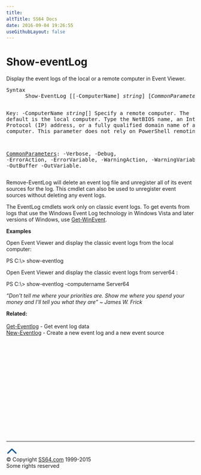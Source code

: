 ```yaml
---
title:
altTitle: SS64 Docs
date: 2016-09-04 19:26:55
useGithubLayout: false
---
```

<!-- #BeginLibraryItem "/Library/head_ps.lbi" --><!-- #EndLibraryItem --><h1>Show-eventLog</h1> 
<p> Display the event logs of the local or a remote computer in Event Viewer.</p>
<pre>Syntax
      Show-EventLog [[-ComputerName] <i>string</i>] [<i>CommonParameters</i>]

Key:
   -ComputerName <i>string</i>[]
       Specify a remote computer. The default is the local computer.
       Type the NetBIOS name, an Internet Protocol (IP) address, or a
       fully qualified domain name of a remote computer.
       This parameter does not rely on PowerShell remoting.

   <a href="common.html">CommonParameters</a>:
       -Verbose, -Debug, -ErrorAction, -ErrorVariable, -WarningAction, -WarningVariable,
       -OutBuffer -OutVariable.</pre>
<p>
  Remove-EventLog will delete an event log file and unregister all of its event sources for the log. This cmdlet can also be used to unregister event sources without deleting any event logs.</p>
<p>The  EventLog cmdlets work only on classic event logs. To get events from logs that use the Windows Event Log technology in Windows Vista and later versions of Windows, use <a href="get-winevent.html">Get-WinEvent</a>.</p>
<p><b>Examples</b></p>
<p>Open Event Viewer and display the classic event logs from the local computer:</p>
<p><span class="code">PS C:\&gt; show-eventlog</span></p>
<p>Open Event Viewer and display the classic event logs from server64 :</p>
<p class="code">PS C:\&gt; show-eventlog -computername Server64</p>
<p class="quote"><i>“Don't tell me where your priorities are. Show me where you spend your money and I'll tell you what they are” ~ James W. Frick</i></p>
<p><b>Related:</b><br>
  <br>
  <a href="get-eventlog.html">Get-Eventlog</a> - Get event log data <a href="new-eventlog.html"><br>
New-Eventlog</a> - Create a new event log and a new event source</p><!-- #BeginLibraryItem "/Library/foot_ps.lbi" --><p>
<!-- PowerShell300 -->
<ins class="adsbygoogle" style="display:inline-block;width:300px;height:250px" data-ad-client="ca-pub-6140977852749469" data-ad-slot="6253539900"></ins>
<script>
(adsbygoogle = window.adsbygoogle || []).push({});
</script></p>
<hr>
<div id="bl" class="footer"><a href="show-eventlog.html#"><img src="../images/top.png" width="30" height="22" alt="Back to the Top"></a></div>
<div id="br" class="footer, tagline">© Copyright <a href="http://ss64.com/">SS64.com</a> 1999-2015<br>
Some rights reserved</div><!-- #EndLibraryItem -->

